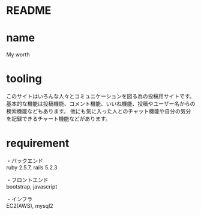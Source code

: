 # README

# name
My worth

# tooling
このサイトはいろんな人々とコミュニケーションを図る為の投稿用サイトです。基本的な機能は投稿機能、コメント機能、いいね機能、投稿やユーザー名からの検索機能などもあります。
他にも気に入った人とのチャット機能や自分の気分を記録できるチャート機能などがあります。

# requirement
・バックエンド<br>
ruby 2.5.7, rails 5.2.3

・フロントエンド<br>
bootstrap, javascript

・インフラ<br>
EC2(AWS), mysql2
